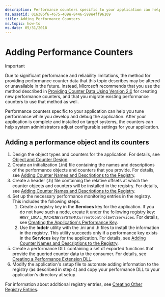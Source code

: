 ```yaml
---
description: Performance counters specific to your application can help you tune performance while you develop and debug the application.
ms.assetid: 016386f6-4675-409e-8446-599e4ff96109
title: Adding Performance Counters
ms.topic: how-to
ms.date: 05/31/2018
---
```


# Adding Performance Counters

> [!IMPORTANT]
> Due to significant performance and reliability limitations, the method for providing performance counter data that this topic describes may be altered or unavailable in the future. Instead, Microsoft recommends that you use the method described in [Providing Counter Data Using Version 2.0](providing-counter-data-using-version-2-0.md) for creating new performance counters, and that you migrate existing performance counters to use that method as well.

Performance counters specific to your application can help you tune performance while you develop and debug the application. After your application is complete and installed on target systems, the counters can help system administrators adjust configurable settings for your application.

## Adding a performance object and its counters

1. Design the object types and counters for the application. For details, see [Object and Counter Design](object-and-counter-design.md).
2. Create an initialization (.ini) file containing the names and descriptions of the performance objects and counters that you provide. For details, see [Adding Counter Names and Descriptions to the Registry](adding-counter-names-and-descriptions-to-the-registry.md).
3. Create a header (.h) file containing the relative offsets at which the counter objects and counters will be installed in the registry. For details, see [Adding Counter Names and Descriptions to the Registry](adding-counter-names-and-descriptions-to-the-registry.md).
4. Set up the necessary performance monitoring entries in the registry. This includes the following steps.
    1. Create a registry key in the **Services** key for the application. If you do not have such a node, create it under the following registry key: `HKEY_LOCAL_MACHINE\SYSTEM\CurrentControlSet\Services`. For details, see [Creating the Application's Performance Key](creating-the-applications-performance-key.md).
    2. Use the **lodctr** utility with the .ini and .h files to install the information in the registry. This utility succeeds only if a performance key exists in the **Services** key for the application. For details, see [Adding Counter Names and Descriptions to the Registry](adding-counter-names-and-descriptions-to-the-registry.md).
5. Create a performance DLL containing a set of exported functions that provide the queried counter data to the consumer. For details, see [Creating a Performance Extension DLL](creating-a-performance-extension-dll.md).
6. Modify the application's setup file to automate adding information to the registry (as described in step 4) and copy your performance DLL to your application's directory at setup.

For information about additional registry entries, see [Creating Other Registry Entries](creating-other-registry-entries.md).
